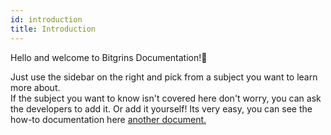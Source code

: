```yaml
---
id: introduction
title: Introduction
---
```


Hello and welcome to Bitgrins Documentation!🧡

Just use the sidebar on the right and pick from a subject you want to learn more about.  
If the subject you want to know isn't covered here don't worry, you can ask the developers to add it.  Or add it yourself! Its very easy, you can see the how-to documentation here [another document.](DocsContributing.md)
